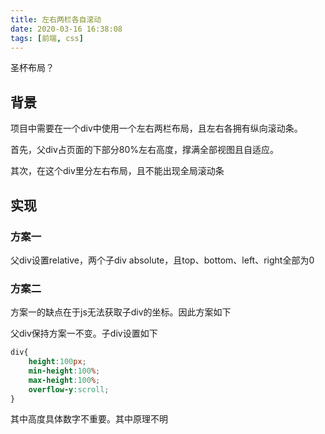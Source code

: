 ```yaml
---
title: 左右两栏各自滚动
date: 2020-03-16 16:38:08
tags: [前端, css]
---
```


圣杯布局？

<!-- more -->



## 背景

项目中需要在一个div中使用一个左右两栏布局，且左右各拥有纵向滚动条。


首先，父div占页面的下部分80%左右高度，撑满全部视图且自适应。

其次，在这个div里分左右布局，且不能出现全局滚动条


## 实现

### 方案一

父div设置relative，两个子div absolute，且top、bottom、left、right全部为0

### 方案二

方案一的缺点在于js无法获取子div的坐标。因此方案如下

父div保持方案一不变。子div设置如下

```css
div{
    height:100px;
    min-height:100%;
    max-height:100%;
    overflow-y:scroll;
}

```

其中高度具体数字不重要。其中原理不明